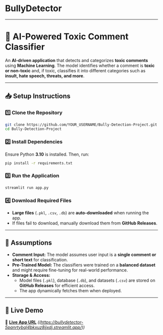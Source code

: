 # BullyDetector
---

# **🚀 AI-Powered Toxic Comment Classifier**  

An **AI-driven application** that detects and categorizes **toxic comments** using **Machine Learning**. The model identifies whether a comment is **toxic or non-toxic** and, if toxic, classifies it into different categories such as **insult, hate speech, threats, and more**.  

---

## **📥 Setup Instructions**  

### **1️⃣ Clone the Repository**  
```bash
git clone https://github.com/YOUR_USERNAME/Bully-Detection-Project.git
cd Bully-Detection-Project
```

### **2️⃣ Install Dependencies**  
Ensure Python **3.10** is installed. Then, run:  
```bash
pip install -r requirements.txt
```

### **3️⃣ Run the Application**  
```bash
streamlit run app.py
```

### **4️⃣ Download Required Files**  
- **Large files** (`.pkl`, `.csv`, `.db`) are **auto-downloaded** when running the app.  
- If files fail to download, manually download them from **GitHub Releases**.

---

## **📌 Assumptions**  
- **Comment Input:** The model assumes user input is a **single comment or short text** for classification.  
- **Pre-Trained Model:** The classifiers were trained on a **balanced dataset** and might require fine-tuning for real-world performance.  
- **Storage & Access:**  
  - Model files (`.pkl`), database (`.db`), and datasets (`.csv`) are stored on **GitHub Releases** for efficient access.  
  - The app dynamically fetches them when deployed.  

---

## **🚀 Live Demo**  
🔗 **[Live App URL](#)** _((https://bullydetector-5panrtybql4bkxuz8ijxdj.streamlit.app/))_
